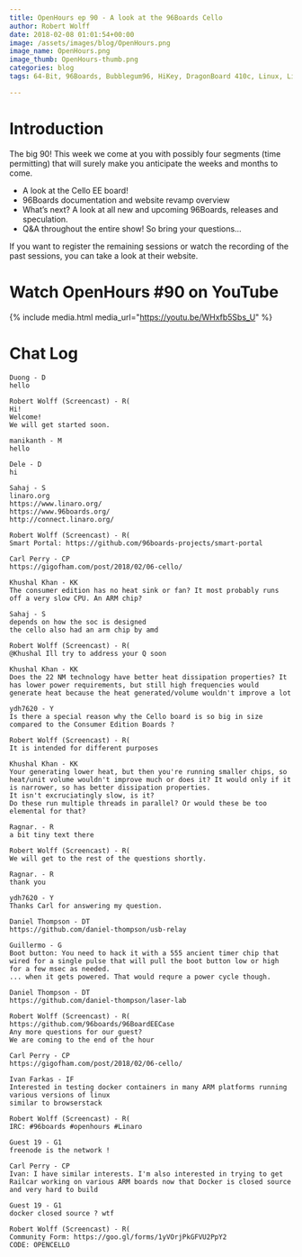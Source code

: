 ```yaml
---
title: OpenHours ep 90 - A look at the 96Boards Cello
author: Robert Wolff
date: 2018-02-08 01:01:54+00:00
image: /assets/images/blog/OpenHours.png
image_name: OpenHours.png
image_thumb: OpenHours-thumb.png
categories: blog
tags: 64-Bit, 96Boards, Bubblegum96, HiKey, DragonBoard 410c, Linux, Linaro, ARM, SBC, Single Board Computer, AOSP, Android, Red Hat, Redhat, fedora, Open Source, deep learning, robert wolff, tensorflow, i.mx7, meerkat, NXP, qualcomm, technology, computer, community, Timesys, Maciej Halasz, IIoT

---
```


# Introduction

The big 90! This week we come at you with possibly four segments (time permitting) that will surely make you anticipate the weeks and months to come.

- A look at the Cello EE board!
- 96Boards documentation and website revamp overview
- What’s next? A look at all new and upcoming 96Boards, releases and speculation.
- Q&A throughout the entire show! So bring your questions…

If you want to register the remaining sessions or watch the recording of the past sessions, you can take a look at their website.

# Watch OpenHours #90 on YouTube

{% include media.html media_url="https://youtu.be/WHxfb5Sbs_U" %}

# Chat Log

```
Duong - D
hello

Robert Wolff (Screencast) - R(
Hi!
Welcome!
We will get started soon.

manikanth - M
hello

Dele - D
hi

Sahaj - S
linaro.org
https://www.linaro.org/
https://www.96boards.org/
http://connect.linaro.org/

Robert Wolff (Screencast) - R(
Smart Portal: https://github.com/96boards-projects/smart-portal

Carl Perry - CP
https://gigofham.com/post/2018/02/06-cello/

Khushal Khan - KK
The consumer edition has no heat sink or fan? It most probably runs off a very slow CPU. An ARM chip?

Sahaj - S
depends on how the soc is designed
the cello also had an arm chip by amd

Robert Wolff (Screencast) - R(
@Khushal Ill try to address your Q soon

Khushal Khan - KK
Does the 22 NM technology have better heat dissipation properties? It has lower power requirements, but still high frequencies would generate heat because the heat generated/volume wouldn't improve a lot

ydh7620 - Y
Is there a special reason why the Cello board is so big in size compared to the Consumer Edition Boards ?

Robert Wolff (Screencast) - R(
It is intended for different purposes

Khushal Khan - KK
Your generating lower heat, but then you're running smaller chips, so heat/unit volume wouldn't improve much or does it? It would only if it is narrower, so has better dissipation properties.
It isn't excruciatingly slow, is it?
Do these run multiple threads in parallel? Or would these be too elemental for that?

Ragnar. - R
a bit tiny text there

Robert Wolff (Screencast) - R(
We will get to the rest of the questions shortly.

Ragnar. - R
thank you

ydh7620 - Y
Thanks Carl for answering my question.

Daniel Thompson - DT
https://github.com/daniel-thompson/usb-relay

Guillermo - G
Boot button: You need to hack it with a 555 ancient timer chip that wired for a single pulse that will pull the boot button low or high for a few msec as needed.
... when it gets powered. That would requre a power cycle though.

Daniel Thompson - DT
https://github.com/daniel-thompson/laser-lab

Robert Wolff (Screencast) - R(
https://github.com/96boards/96BoardEECase
Any more questions for our guest?
We are coming to the end of the hour

Carl Perry - CP
https://gigofham.com/post/2018/02/06-cello/

Ivan Farkas - IF
Interested in testing docker containers in many ARM platforms running various versions of linux
similar to browserstack

Robert Wolff (Screencast) - R(
IRC: #96boards #openhours #Linaro

Guest 19 - G1
freenode is the network !

Carl Perry - CP
Ivan: I have similar interests. I'm also interested in trying to get Railcar working on various ARM boards now that Docker is closed source and very hard to build

Guest 19 - G1
docker closed source ? wtf

Robert Wolff (Screencast) - R(
Community Form: https://goo.gl/forms/1yVOrjPkGFVU2PpY2
CODE: OPENCELLO
```
